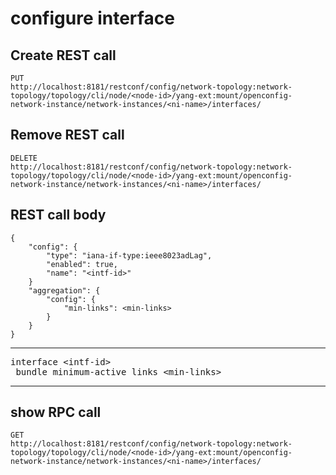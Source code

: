 # configure interface

## Create REST call

```
PUT
http://localhost:8181/restconf/config/network-topology:network-topology/topology/cli/node/<node-id>/yang-ext:mount/openconfig-network-instance/network-instances/<ni-name>/interfaces/
```
## Remove REST call

```
DELETE
http://localhost:8181/restconf/config/network-topology:network-topology/topology/cli/node/<node-id>/yang-ext:mount/openconfig-network-instance/network-instances/<ni-name>/interfaces/

```

## REST call body 

```
{
    "config": {
        "type": "iana-if-type:ieee8023adLag",
        "enabled": true,
        "name": "<intf-id>"
    }
    "aggregation": {
        "config": {
            "min-links": <min-links>
        }
    }
}
```

---

<pre>
interface &lt;intf-id&gt;
 bundle minimum-active links &lt;min-links&gt;
</pre>

---

## show RPC call

```
GET
http://localhost:8181/restconf/config/network-topology:network-topology/topology/cli/node/<node-id>/yang-ext:mount/openconfig-network-instance/network-instances/<ni-name>/interfaces/

```
